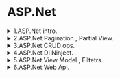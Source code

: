# ASP.Net
 
<details><summary> 1.ASP.Net intro. </summary><p>

> - Два под подхода : ASP.Net webform и ASP.Net MVC
> - Используется для создания бекэнда
> - WebForms устаревший ,используется в легаси проектах


---

[ASP webForms and MVC(with entity) intro](CW/lesson_01/WebFormsSample "CW/lesson_01/WebFormsSample")   

[ASP MVC with entity , html tooltip , razor ternary example](HW/lesson_01/MVCPlusAdoHw "HW/lesson_01/MVCPlusAdoHw")   

---

</p></details>

<details><summary> 2.ASP.Net Pagination , Partial View. </summary><p>

> - Строго типизированое представление , когда вью знает о модели
> - Webpack , Gulp  - сжимают файлы кодаx

[ASP MVC Pagination , Ajax , ACtions , Partial View example](CW/lesson_02/PaginationDemo "CW/lesson_02/PaginationDemo")   


</p></details>

<details><summary> 3.ASP.Net CRUD ops. </summary><p>

[ASP MVC Pagination ](CW/lesson_03/CRUD_Sample "CW/lesson_03/CRUD_Sample")   


</p></details>

<details><summary> 4.ASP.Net DI Ninject. </summary><p>

[ASP MVC DI , ninject ](CW/lesson_04/DI_FileUpload "CW/lesson_04/DI_FileUpload")

[ASP MVC DI , ninject , photos uploading ](HW/lesson_04/InternetShop "HW/lesson_04/InternetShop")

[JS privat publick api , promise , html gen example ](HW/lesson_04/InternetShop/InternetShop.WebUI/Scripts/privatCourse.js "HW/lesson_04/InternetShop/InternetShop.WebUI/Scripts/privatCourse.js")

</p></details>

<details><summary> 5.ASP.Net View Model , Filtetrs. </summary><p>

[ASP MVC VM example ](CW/lesson_05/Lesson_VM "CW/lesson_05/Lesson_VM")

[ASP MVC Filters , LinqKit example ](CW/lesson_05/Lesson_Filters "CW/lesson_05/Lesson_Filters")

[ASP MVC Filters , VMs uploading ](HW/lesson_04/InternetShop "HW/lesson_04/InternetShop")

</p></details>


<details><summary> 6.ASP.Net Web Api. </summary><p>

[ASP MVC Web Api example ](CW/lesson_06/webapisample "CW/lesson_06/webapisample")

[ASP MVC advanced Web Api example ](CW/lesson_06/webapisample2 "CW/lesson_06/webapisample2")

[ASP MVC async web api ](HW/lesson_04/InternetShop "HW/lesson_04/InternetShop")

</p></details>

